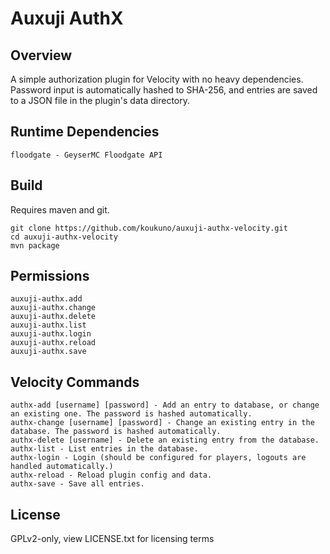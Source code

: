 # Auxuji AuthX

## Overview
A simple authorization plugin for Velocity with no heavy dependencies. Password input is automatically hashed to SHA-256, and entries are saved to a JSON file in the plugin's data directory.

## Runtime Dependencies
```
floodgate - GeyserMC Floodgate API
```

## Build
Requires maven and git.
```
git clone https://github.com/koukuno/auxuji-authx-velocity.git
cd auxuji-authx-velocity
mvn package
```

## Permissions
```
auxuji-authx.add
auxuji-authx.change
auxuji-authx.delete
auxuji-authx.list
auxuji-authx.login
auxuji-authx.reload
auxuji-authx.save
```

## Velocity Commands
```
authx-add [username] [password] - Add an entry to database, or change an existing one. The password is hashed automatically.
authx-change [username] [password] - Change an existing entry in the database. The password is hashed automatically.
authx-delete [username] - Delete an existing entry from the database.
authx-list - List entries in the database.
authx-login - Login (should be configured for players, logouts are handled automatically.)
authx-reload - Reload plugin config and data.
authx-save - Save all entries.
```

## License
GPLv2-only, view LICENSE.txt for licensing terms
